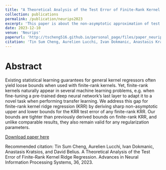 ```yaml
---
title: "A Theoretical Analysis of the Test Error of Finite-Rank Kernel Ridge Regression"
collection: publications
permalink: /publication/neurips2023
excerpt: 'This paper is about the non-asymptotic approximation of test error in kernel method.'
date: 2023-12-10
venue: 'Neurips'
paperurl: 'http://tscheng516.github.io/personal_page/files/paper_neurips2023.pdf'
citation: 'Tin Sum Cheng, Aurelien Lucchi, Ivan Dokmanic, Anastasis Kratsios, and David Belius. A Theoretical Analysis of the Test Error of Finite-Rank Kernel Ridge Regression. Advances in Neural Information Processing Systems, 36, 2023. '
---
```


Abstract
=====
Existing statistical learning guarantees for general kernel regressors often yield loose bounds when used with finite-rank kernels. Yet, finite-rank kernels naturally appear in several machine learning problems, e.g. when fine-tuning a pre-trained deep neural network’s last layer to adapt it to a novel task when performing transfer learning. We address this gap for finite-rank kernel ridge regression (KRR) by deriving sharp non-asymptotic upper and lower bounds for the KRR test error of any finite-rank KRR. Our bounds are tighter than previously derived bounds on finite-rank KRR, and unlike comparable results, they also remain valid for any regularization parameters. 

[Download paper here](http://tscheng516.github.io/personal_page/files/paper_neurips2023.pdf)

Recommended citation: Tin Sum Cheng, Aurelien Lucchi, Ivan Dokmanic, Anastasis Kratsios, and David Belius. A Theoretical Analysis of the Test Error of Finite-Rank Kernel Ridge Regression. Advances in Neural Information Processing Systems, 36, 2023. 
